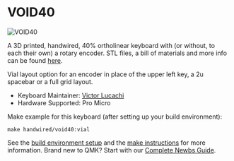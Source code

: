# VOID40

![VOID40](https://i.imgur.com/WZ8EVJY.jpg)

A 3D printed, handwired, 40% ortholinear keyboard with (or without, to each their own) a rotary encoder. STL files, a bill of materials and more info can be found [here](https://github.com/victorlucachi/void40).

Vial layout option for an encoder in place of the upper left key, a 2u spacebar or a full grid layout.

* Keyboard Maintainer: [Victor Lucachi](https://github.com/victorlucachi)
* Hardware Supported: Pro Micro

Make example for this keyboard (after setting up your build environment):

    make handwired/void40:vial

See the [build environment setup](https://docs.qmk.fm/#/getting_started_build_tools) and the [make instructions](https://docs.qmk.fm/#/getting_started_make_guide) for more information. Brand new to QMK? Start with our [Complete Newbs Guide](https://docs.qmk.fm/#/newbs).
